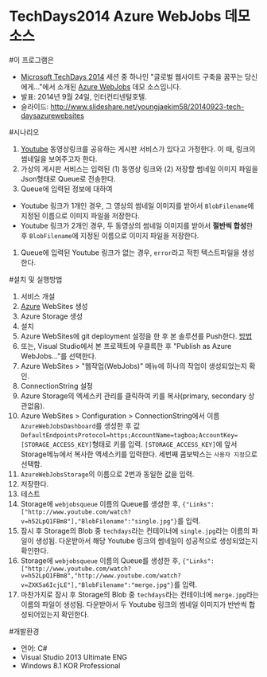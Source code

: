 TechDays2014 Azure WebJobs 데모 소스
=============================

#이 프로그램은
 - [Microsoft TechDays 2014](http://www.microsoft.com/ko-kr/techdayskorea2014/default.aspx) 세션 중 하나인 "글로벌 웹사이트 구축을 꿈꾸는 당신에게…"에서 소개된 [Azure WebJobs](http://azure.microsoft.com/ko-kr/documentation/articles/web-sites-create-web-jobs/) 데모 소스입니다.
 - 발표: 2014년 9월 24일, 인터컨티넨털호텔.
 - 슬라이드: http://www.slideshare.net/youngjaekim58/20140923-tech-daysazurewebsites

#시나리오
 1. [Youtube](http://www.youtube.com) 동영상링크를 공유하는 게시판 서비스가 있다고 가정한다. 이 때, 링크의 썸네일을 보여주고자 한다.
 1. 가상의 게시판 서비스는 입력된 (1) 동영상 링크와 (2) 저장할 썸네일 이미지 파일을 Json형태로 Queue로 전송한다.
 1. Queue에 입력된 정보에 대하여
   - Youtube 링크가 1개인 경우, 그 영상의 썸네일 이미지를 받아서 `BlobFilename`에 지정된 이름으로 이미지 파일을 저장한다.
   - Youtube 링크가 2개인 경우, 두 동영상의 썸네일 이미지를 받아서 **절반씩 합성**한 후 `BlobFilename`에 지정된 이름으로 이미지 파일을 저장한다.
 1. Queue에 입력된 Youtube 링크가 없는 경우, `error`라고 적힌 텍스트파일을 생성한다.

#설치 및 실행방법

 1. 서비스 개설
   1. [Azure](http://www.azure.com) WebSites 생성
   2. Azure Storage 생성
 2. 설치
   1. Azure WebSites에 git deployment 설정을 한 후 본 솔루션를 Push한다. [방법](http://azure.microsoft.com/en-us/documentation/articles/web-sites-publish-source-control/)
   2. 또는, Visual Studio에서 본 프로젝트에 우클륵한 후 "Publish as Azure WebJobs..."를 선택한다.
   3. Azure WebSites > "웹작업(WebJobs)" 메뉴에 하나의 작업이 생성되었는지 확인.
 3. ConnectionString 설정
   1. Azure Storage의 엑세스키 관리를 클릭하여 키를 복사(primary, secondary 상관없음).
   2. Azure WebSites > Configuration > ConnectionString에서 이름 `AzureWebJobsDashboard`를 생성한 후 값 `DefaultEndpointsProtocol=https;AccountName=tagboa;AccountKey=[STORAGE_ACCESS_KEY]`형태로 키를 입력. `[STORAGE_ACCESS_KEY]`에 앞서 Storage메뉴에서 복사한 액세스키를 입력한다. 세번째 콤보박스는 `사용자 지정`으로 선택함.
   3. `AzureWebJobsStorage`의 이름으로 2번과 동일한 값을 입력.
   4. 저장한다.
 3. 테스트
   1. Storage에 `webjobsqueue` 이름의 Queue를 생성한 후, `{"Links":["http://www.youtube.com/watch?v=h52LpQ1FBm8"],"BlobFilename":"single.jpg"}`를 입력.
   2. 잠시 후 Storage의 Blob 중 `techdays`라는 컨테이너에 `single.jpg`라는 이름의 파일이 생성됨. 다운받아서 해당 Youtube 링크의 썸네일이 성공적으로 생성되었는지 확인한다.
   1. Storage에 `webjobsqueue` 이름의 Queue를 생성한 후, `{"Links":["http://www.youtube.com/watch?v=h52LpQ1FBm8","http://www.youtube.com/watch?v=ZXK5a6IcjLE"],"BlobFilename":"merge.jpg"}`를 입력.
   2. 마찬가지로 잠시 후 Storage의 Blob 중 `techdays`라는 컨테이너에 `merge.jpg`라는 이름의 파일이 생성됨. 다운받아서 두 Youtube 링크의 썸네일 이미지가 반반씩 합성되어있는지 확인한다.
    
#개발환경
 - 언어: C#
 - Visual Studio 2013 Ultimate ENG
 - Windows 8.1 KOR Professional
